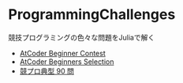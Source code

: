 # ProgrammingChallenges
競技プログラミングの色々な問題をJuliaで解く

- [AtCoder Beginner Contest](abc/)
- [AtCoder Beginners Selection](abs/)
- [競プロ典型 90 問](typical90/)
